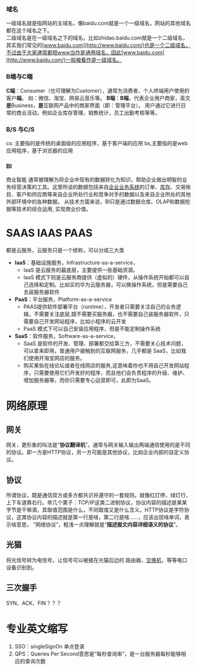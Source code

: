 ### 域名
一级域名就是指网站的主域名，像baidu.com就是一个一级域名，网站的其他域名都在这个域名之下。  
二级域名是在一级域名之下的域名，比如zhidao.baidu.com就是一个二级域名，其实我们常见的[www.baidu.com](http://www.baidu.com/)也是一个二级域名，不过由于大家通常都把www当作是通用域名，因此[www.baidu.com](http://www.baidu.com/)一般被看作是一级域名。


### B端与C端
**C端**：Consumer（也可理解为Customer），通常为消费者、个人终端用户使用的客户**端**。 如：微信、淘宝、网易云音乐等。
**B端**：**B端**，代表企业用户商家，英文**是**Business，**是**互联网产品中的商家界面（即：管理平台）。 用户通过它进行日常的商业活动，例如企业库存管理，销售统计，员工出勤考核等等。

### B/S 与C/S
cs: 主要指的是传统的桌面级的应用程序，基于客户端的应用
bs,主要指的是web应用程序，基于浏览器的应用

### BI 
商业智能
通常被理解为将企业中现有的数据转化为知识，帮助企业做出明智的业务经营决策的工具。这里所谈的数据包括来自[企业业务系统](https://baike.baidu.com/item/%E4%BC%81%E4%B8%9A%E4%B8%9A%E5%8A%A1%E7%B3%BB%E7%BB%9F?fromModule=lemma_inlink)的订单、[库存](https://baike.baidu.com/item/%E5%BA%93%E5%AD%98?fromModule=lemma_inlink)、交易账目、客户和供应商等来自企业所处行业和竞争对手的数据以及来自企业所处的其他外部环境中的各种数据。
从技术方面来说，BI只是通过数据仓库、OLAP和数据挖掘等技术的综合运用, 实现商业价值。


# SAAS IAAS PAAS
都是云服务，云服务只是一个统称，可以分成三大类
- **IaaS**：基础设施服务，Infrastructure-as-a-service，
	- IaaS 是云服务的最底层，主要提供一些基础资源。
	- IaaS 模式下则是云服务商提供（虚拟的）硬件，从操作系统开始都可以自己选择和定制。比如买的华为云服务器，可以换操作系统，但是需要自己去装服务器软件
- **PaaS**：平台服务，Platform-as-a-service
	- PAAS提供软件部署平台（runtime），开发者只需要关注自己的业务逻辑，不需要关注底层,既不需要买服务器，也不需要自己装服务器软件，只需要自己开发网站程序，比如小程序的云开发
	- PaaS 模式下可以自己安装应用程序，但是不能定制操作系统
- **SaaS**：软件服务，Software-as-a-service，
	- SaaS 是软件的开发、管理、部署都交给第三方，不需要关心技术问题，可以拿来即用，普通用户接触到的互联网服务，几乎都是 SaaS，比如我们使用开淘宝网店的服务。
	- 购买某些在线论坛或者在线网店的服务,这意味着你也不用自己开发网站程序，只需要使用它们开发好的程序，而且他们会负责程序的升级、维护、增加服务器等，而你只需要专心运营即可，此即为SaaS。

# 网络原理

## 网关
网关，更形象的叫法是“**协议翻译机**”。通常与网关输入输出两端通信使用的是不同的协议。即一方是HTTP协议，另一方可能是其他协议，比如企业内部的自定义协议。
## 协议
所谓协议，既是通信双方或多方都共识并遵守的一套规则。就像红灯停，绿灯行，上下车道靠右行。举几个栗子：TCP/IP这类二进制协议，协议内容的描述是某某字节是干嘛滴，其取值范围是什么，不同取值又是什么含义。HTTP协议是字符协议，这类协议内容的描述就是第一行是啥，第二行是啥……，应该出现啥单词，表示啥意思。
“网络协议”，粗浅一点理解就是“**描述报文内容详细语义的协议**”。

## 光猫
将光信号转为电信号，让信号可以被接在光猫后边的 路由器，[交换机](https://www.zhihu.com/search?q=%E4%BA%A4%E6%8D%A2%E6%9C%BA&search_source=Entity&hybrid_search_source=Entity&hybrid_search_extra=%7B%22sourceType%22%3A%22answer%22%2C%22sourceId%22%3A%223074984764%22%7D)，等等电口设备识别到。

## 三次握手
SYN、ACK、FIN？？？



# 专业英文缩写
1. SSO：singleSignOn 单点登录
2. QPS：Queries Per Second意思是“每秒查询率”，是一台服务器每秒能够相应的查询次数


